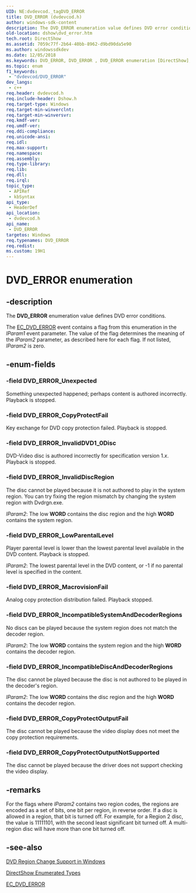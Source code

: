 ```yaml
---
UID: NE:dvdevcod._tagDVD_ERROR
title: DVD_ERROR (dvdevcod.h)
author: windows-sdk-content
description: The DVD_ERROR enumeration value defines DVD error conditions.
old-location: dshow\dvd_error.htm
tech.root: DirectShow
ms.assetid: 7059c77f-2b64-40bb-8962-d9bd90da5e90
ms.author: windowssdkdev
ms.date: 12/05/2018
ms.keywords: DVD_ERROR, DVD_ERROR , DVD_ERROR enumeration [DirectShow], DVD_ERROREnumeration, DVD_ERROR_CopyProtectFail, DVD_ERROR_CopyProtectOutputFail, DVD_ERROR_CopyProtectOutputNotSupported, DVD_ERROR_IncompatibleDiscAndDecoderRegions, DVD_ERROR_IncompatibleSystemAndDecoderRegions, DVD_ERROR_InvalidDVD1_0Disc, DVD_ERROR_InvalidDiscRegion, DVD_ERROR_LowParentalLevel, DVD_ERROR_MacrovisionFail, DVD_ERROR_Unexpected, dshow.dvd_error, dvdevcod/DVD_ERROR, dvdevcod/DVD_ERROR_CopyProtectFail, dvdevcod/DVD_ERROR_CopyProtectOutputFail, dvdevcod/DVD_ERROR_CopyProtectOutputNotSupported, dvdevcod/DVD_ERROR_IncompatibleDiscAndDecoderRegions, dvdevcod/DVD_ERROR_IncompatibleSystemAndDecoderRegions, dvdevcod/DVD_ERROR_InvalidDVD1_0Disc, dvdevcod/DVD_ERROR_InvalidDiscRegion, dvdevcod/DVD_ERROR_LowParentalLevel, dvdevcod/DVD_ERROR_MacrovisionFail, dvdevcod/DVD_ERROR_Unexpected
ms.topic: enum
f1_keywords: 
 - "dvdevcod/DVD_ERROR"
dev_langs:
 - c++
req.header: dvdevcod.h
req.include-header: Dshow.h
req.target-type: Windows
req.target-min-winverclnt: 
req.target-min-winversvr: 
req.kmdf-ver: 
req.umdf-ver: 
req.ddi-compliance: 
req.unicode-ansi: 
req.idl: 
req.max-support: 
req.namespace: 
req.assembly: 
req.type-library: 
req.lib: 
req.dll: 
req.irql: 
topic_type:
 - APIRef
 - kbSyntax
api_type:
 - HeaderDef
api_location:
 - dvdevcod.h
api_name:
 - DVD_ERROR
targetos: Windows
req.typenames: DVD_ERROR
req.redist: 
ms.custom: 19H1
---
```


# DVD_ERROR enumeration


## -description



The <b>DVD_ERROR</b> enumeration value defines DVD error conditions.



The <a href="https://docs.microsoft.com/windows/desktop/DirectShow/ec-dvd-error">EC_DVD_ERROR</a> event contains a flag from this enumeration in the <i>lParam1</i> event parameter. The value of the flag determines the meaning of the <i>lParam2</i> parameter, as described here for each flag. If not listed, <i>lParam2</i> is zero.


## -enum-fields




### -field DVD_ERROR_Unexpected

Something unexpected happened; perhaps content is authored incorrectly. Playback is stopped.


### -field DVD_ERROR_CopyProtectFail

Key exchange for DVD copy protection failed. Playback is stopped.


### -field DVD_ERROR_InvalidDVD1_0Disc

DVD-Video disc is authored incorrectly for specification version 1.<i>x</i>. Playback is stopped.


### -field DVD_ERROR_InvalidDiscRegion

The disc cannot be played because it is not authored to play in the system region. You can try fixing the region mismatch by changing the system region with Dvdrgn.exe.

<i>lParam2</i>: The low <b>WORD</b> contains the disc region and the high <b>WORD</b> contains the system region.


### -field DVD_ERROR_LowParentalLevel

Player parental level is lower than the lowest parental level available in the DVD content. Playback is stopped.

<i>lParam2</i>: The lowest parental level in the DVD content, or -1 if no parental level is specified in the content.


### -field DVD_ERROR_MacrovisionFail

Analog copy protection distribution failed. Playback stopped.


### -field DVD_ERROR_IncompatibleSystemAndDecoderRegions

No discs can be played because the system region does not match the decoder region.

<i>lParam2</i>: The low <b>WORD</b> contains the system region and the high <b>WORD</b> contains the decoder region.


### -field DVD_ERROR_IncompatibleDiscAndDecoderRegions

The disc cannot be played because the disc is not authored to be played in the decoder's region.

<i>lParam2</i>: The low <b>WORD</b> contains the disc region and the high <b>WORD</b> contains the decoder region.


### -field DVD_ERROR_CopyProtectOutputFail

The disc cannot be played because the video display does not meet the copy protection requirements. 


### -field DVD_ERROR_CopyProtectOutputNotSupported

The disc cannot be played because the driver does not support checking the video display.


## -remarks



For the flags where <i>lParam2</i> contains two region codes, the regions are encoded as a set of bits, one bit per region, in reverse order. If a disc is allowed in a region, that bit is turned off. For example, for a Region 2 disc, the value is 11111101, with the second least significant bit turned off. A multi-region disc will have more than one bit turned off.




## -see-also




<a href="https://docs.microsoft.com/windows/desktop/DirectShow/dvd-region-change-support-in-windows">DVD Region Change Support in Windows</a>



<a href="https://docs.microsoft.com/windows/desktop/DirectShow/directshow-enumerated-types">DirectShow Enumerated Types</a>



<a href="https://docs.microsoft.com/windows/desktop/DirectShow/ec-dvd-error">EC_DVD_ERROR</a>
 

 

